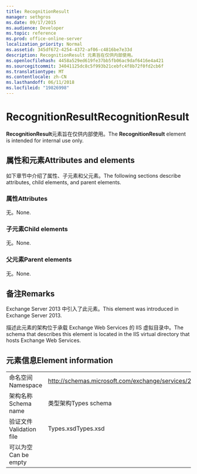 ```yaml
---
title: RecognitionResult
manager: sethgros
ms.date: 09/17/2015
ms.audience: Developer
ms.topic: reference
ms.prod: office-online-server
localization_priority: Normal
ms.assetid: 345df672-4254-4372-af06-c4816be7e33d
description: RecognitionResult 元素旨在仅供内部使用。
ms.openlocfilehash: 4458a529ed619fe37bb5fb06ac9daf6416e4a421
ms.sourcegitcommit: 34041125dc8c5f993b21cebfc4f8b72f0fd2cb6f
ms.translationtype: MT
ms.contentlocale: zh-CN
ms.lasthandoff: 06/11/2018
ms.locfileid: "19826998"
---
```

# <a name="recognitionresult"></a><span data-ttu-id="cd793-103">RecognitionResult</span><span class="sxs-lookup"><span data-stu-id="cd793-103">RecognitionResult</span></span>

<span data-ttu-id="cd793-104">**RecognitionResult**元素旨在仅供内部使用。</span><span class="sxs-lookup"><span data-stu-id="cd793-104">The **RecognitionResult** element is intended for internal use only.</span></span> 

## <a name="attributes-and-elements"></a><span data-ttu-id="cd793-105">属性和元素</span><span class="sxs-lookup"><span data-stu-id="cd793-105">Attributes and elements</span></span>

<span data-ttu-id="cd793-106">如下章节中介绍了属性、子元素和父元素。</span><span class="sxs-lookup"><span data-stu-id="cd793-106">The following sections describe attributes, child elements, and parent elements.</span></span>
  
### <a name="attributes"></a><span data-ttu-id="cd793-107">属性</span><span class="sxs-lookup"><span data-stu-id="cd793-107">Attributes</span></span>

<span data-ttu-id="cd793-108">无。</span><span class="sxs-lookup"><span data-stu-id="cd793-108">None.</span></span>
  
### <a name="child-elements"></a><span data-ttu-id="cd793-109">子元素</span><span class="sxs-lookup"><span data-stu-id="cd793-109">Child elements</span></span>

<span data-ttu-id="cd793-110">无。</span><span class="sxs-lookup"><span data-stu-id="cd793-110">None.</span></span>
  
### <a name="parent-elements"></a><span data-ttu-id="cd793-111">父元素</span><span class="sxs-lookup"><span data-stu-id="cd793-111">Parent elements</span></span>

<span data-ttu-id="cd793-112">无。</span><span class="sxs-lookup"><span data-stu-id="cd793-112">None.</span></span>
  
## <a name="remarks"></a><span data-ttu-id="cd793-113">备注</span><span class="sxs-lookup"><span data-stu-id="cd793-113">Remarks</span></span>

<span data-ttu-id="cd793-114">Exchange Server 2013 中引入了此元素。</span><span class="sxs-lookup"><span data-stu-id="cd793-114">This element was introduced in Exchange Server 2013.</span></span>
  
<span data-ttu-id="cd793-115">描述此元素的架构位于承载 Exchange Web Services 的 IIS 虚拟目录中。</span><span class="sxs-lookup"><span data-stu-id="cd793-115">The schema that describes this element is located in the IIS virtual directory that hosts Exchange Web Services.</span></span>
  
## <a name="element-information"></a><span data-ttu-id="cd793-116">元素信息</span><span class="sxs-lookup"><span data-stu-id="cd793-116">Element information</span></span>

|||
|:-----|:-----|
|<span data-ttu-id="cd793-117">命名空间</span><span class="sxs-lookup"><span data-stu-id="cd793-117">Namespace</span></span>  <br/> |http://schemas.microsoft.com/exchange/services/2006/types  <br/> |
|<span data-ttu-id="cd793-118">架构名称</span><span class="sxs-lookup"><span data-stu-id="cd793-118">Schema name</span></span>  <br/> |<span data-ttu-id="cd793-119">类型架构</span><span class="sxs-lookup"><span data-stu-id="cd793-119">Types schema</span></span>  <br/> |
|<span data-ttu-id="cd793-120">验证文件</span><span class="sxs-lookup"><span data-stu-id="cd793-120">Validation file</span></span>  <br/> |<span data-ttu-id="cd793-121">Types.xsd</span><span class="sxs-lookup"><span data-stu-id="cd793-121">Types.xsd</span></span>  <br/> |
|<span data-ttu-id="cd793-122">可以为空</span><span class="sxs-lookup"><span data-stu-id="cd793-122">Can be empty</span></span>  <br/> ||
   

